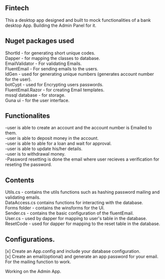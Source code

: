 ## Fintech
This a desktop app designed and built to mock functionalities of a bank desktop App. Building the Admin Panel for it.

## Nuget packages used
ShortId - for generating short unique codes.  
Dapper - for mapping the classes to database.  
EmailValidator - For validating Emails.  
FluentEmail - For sending emails to the users.  
IdGen - used for generating unique numbers (generates account number for the user).  
botCypt - used for Encrypting users passwords.  
FluentEmail.Razor - for creating Email templates.  
mssql database - for storage.  
Guna ui - for the user interface.  

## Functionalites
-user is able to create an account and the account number is Emailed to them.  
-user is able to deposit money in the account.  
-user is able to able for a loan and wait for approval.  
-user is able to update his/her details.  
-user is to withdrawal money.   
-Password resetting is done the email where user recieves a verification for reseting the password.  

## Contents
Utils.cs - contains the utils functions such as hashing password mailing and validating emails.  
DataAccess.cs contains functions for interacting with the database.  
Forms folder - contains the winsforms for the UI.  
Sender.cs - contains the basic configuration of the fluentEmail.  
User.cs - used by dapper for mapping to user's table in the database.    
ResetCode - used for dapper for mapping to the reset table in the database.  

## Configurations.
[x] Create an App.config and include your database configuration.  
[x] Create an email(optional) and generate an app password for your email. For the mailing function to work. 


Working on the Admin App.






